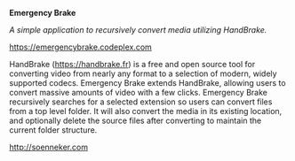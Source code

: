 **Emergency Brake**

_A simple application to recursively convert media utilizing HandBrake._

https://emergencybrake.codeplex.com

HandBrake (https://handbrake.fr) is a free and open source tool for converting video from nearly any format to a selection of modern, widely supported codecs. Emergency Brake extends HandBrake, allowing users to convert massive amounts of video with a few clicks. Emergency Brake recursively searches for a selected extension so users can convert files from a top level folder. It will also convert the media in its existing location, and optionally delete the source files after converting to maintain the current folder structure.

http://soenneker.com